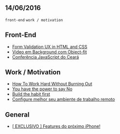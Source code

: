 14/06/2016
----------

`front-end` `work / motivation` 

## Front-End

- [Form Validation UX in HTML and CSS](https://css-tricks.com/form-validation-ux-html-css/)
- [Video em Background com Object-fit](https://willianjusten.com.br/video-em-background-com-object-fit/)
- [Conferência JavaScript do Ceará](http://eduardomatos.me/conferencia-javascript-do-ceara/)
 
## Work / Motivation

- [How To Work Hard Without Burning Out](https://medium.com/life-learning/how-to-work-hard-without-burning-out-f61c8d8bf21e#.yew9qd513)
- [You have the power to say No](https://medium.com/hi-my-name-is-jon/you-have-the-power-to-say-no-7d275ca6ea51#.urqp07kfi)
- [Build the habit first](https://medium.com/life-learning/build-the-habit-first-d3dcfe0560c3#.d7gb37hpr)
- [Configure melhor seu ambiente de trabalho remoto](https://medium.com/full-remote/configure-melhor-seu-ambiente-de-trabalho-remoto-b08e6b032648#.gjhee71sr)

## General 

- [[ EXCLUSIVO ] Features do próximo iPhone!](http://hbdia.com/tech-toys/exclusivo-features-do-proximo-iphone/)
